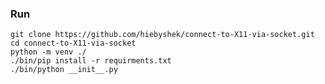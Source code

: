 ### Run
    git clone https://github.com/hiebyshek/connect-to-X11-via-socket.git
    cd connect-to-X11-via-socket
    python -m venv ./
    ./bin/pip install -r requirments.txt
    ./bin/python __init__.py
